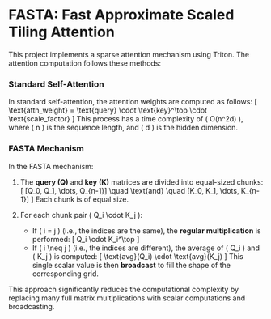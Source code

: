 # FASTA: Fast Approximate Scaled Tiling Attention

This project implements a sparse attention mechanism using Triton. The attention computation follows these methods:

### Standard Self-Attention
In standard self-attention, the attention weights are computed as follows:
\[
\text{attn\_weight} = \text{query} \cdot \text{key}^\top \cdot \text{scale\_factor}
\]
This process has a time complexity of \( O(n^2d) \), where \( n \) is the sequence length, and \( d \) is the hidden dimension.

### FASTA Mechanism
In the FASTA mechanism:
1. The **query (Q)** and **key (K)** matrices are divided into equal-sized chunks:
   \[
   [Q_0, Q_1, \dots, Q_{n-1}] \quad \text{and} \quad [K_0, K_1, \dots, K_{n-1}]
   \]
   Each chunk is of equal size.

2. For each chunk pair \( Q_i \cdot K_j \):
   - If \( i = j \) (i.e., the indices are the same), the **regular multiplication** is performed:
     \[
     Q_i \cdot K_i^\top
     \]
   - If \( i \neq j \) (i.e., the indices are different), the average of \( Q_i \) and \( K_j \) is computed:
     \[
     \text{avg}(Q_i) \cdot \text{avg}(K_j)
     \]
     This single scalar value is then **broadcast** to fill the shape of the corresponding grid.

This approach significantly reduces the computational complexity by replacing many full matrix multiplications with scalar computations and broadcasting.
